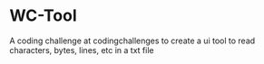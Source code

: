 # WC-Tool
 A coding challenge at codingchallenges to create a ui tool to read characters, bytes, lines, etc in a txt file
